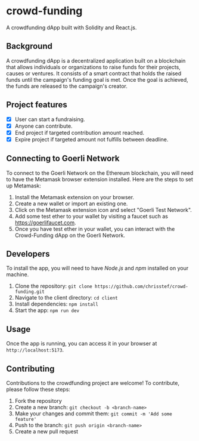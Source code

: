 # crowd-funding

A crowdfunding dApp built with Solidity and React.js.

## Background

A crowdfunding dApp is a decentralized application built on a blockchain that allows individuals or organizations to raise funds for their projects, causes or ventures. It consists of a smart contract that holds the raised funds until the campaign's funding goal is met. Once the goal is achieved, the funds are released to the campaign's creator.

## Project features

- [x] User can start a fundraising.
- [x] Anyone can contribute.
- [x] End project if targeted contribution amount reached.
- [x] Expire project if targeted amount not fulfills between deadline.

<!-- ## Live Project

The deployed project is live on the website: https://crowd-funding-world.vercel.app.

You can access it directly and start using it. -->

## Connecting to Goerli Network

To connect to the Goerli Network on the Ethereum blockchain, you will need to have the Metamask browser extension installed. Here are the steps to set up Metamask:

1. Install the Metamask extension on your browser.
2. Create a new wallet or import an existing one.
3. Click on the Metamask extension icon and select "Goerli Test Network".
4. Add some test ether to your wallet by visiting a faucet such as https://goerlifaucet.com.
5. Once you have test ether in your wallet, you can interact with the Crowd-Funding dApp on the Goerli Network.

## Developers

To install the app, you will need to have _Node.js_ and _npm_ installed on your machine.

1. Clone the repository: `git clone https://github.com/chrisstef/crowd-funding.git`
2. Navigate to the client directory: `cd client`
3. Install dependencies: `npm install`
4. Start the app: `npm run dev`

## Usage

Once the app is running, you can access it in your browser at `http://localhost:5173`.

## Contributing

Contributions to the crowdfunding project are welcome! To contribute, please follow these steps:

1. Fork the repository
2. Create a new branch: `git checkout -b <branch-name>`
3. Make your changes and commit them: `git commit -m 'Add some feature'`
4. Push to the branch: `git push origin <branch-name>`
5. Create a new pull request
